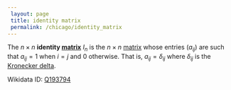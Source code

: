 ```yaml
---
 layout: page
 title: identity matrix
 permalink: /chicago/identity_matrix
---
```

The $n\times n$ **identity [matrix](https://mathgloss.github.io/MathGloss/matrix)** $I_n$ is the $n\times n$ [matrix](https://mathgloss.github.io/MathGloss/matrix) whose entries $(a_{ij})$ are such that $a_{ij}=1$ when $i=j$ and $0$ otherwise. That is, $a_{ij} = \delta_{ij}$ where $\delta_{ij}$ is the [Kronecker delta](https://mathgloss.github.io/MathGloss/Kronecker_delta).

Wikidata ID: [Q193794](https://www.wikidata.org/wiki/Q193794)